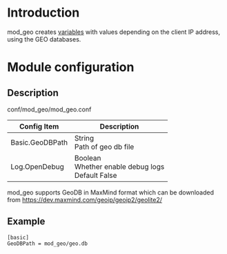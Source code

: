 # Introduction

mod_geo creates [variables](../mod_header/mod_header.md) with values depending on the client IP address, using the GEO databases.

# Module configuration

## Description
conf/mod_geo/mod_geo.conf

| Config Item          | Description                                        |
| ---------------------| ------------------------------------------- |
| Basic.GeoDBPath      | String<br>Path of geo db file |
| Log.OpenDebug        | Boolean<br>Whether enable debug logs<br>Default False |

mod_geo supports GeoDB in MaxMind format which can be downloaded from 
https://dev.maxmind.com/geoip/geoip2/geolite2/

## Example
```
[basic]
GeoDBPath = mod_geo/geo.db
```
